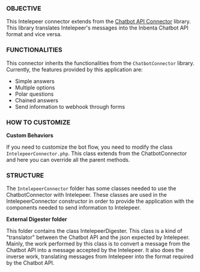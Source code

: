 ### OBJECTIVE

This Intelepeer connector extends from the [Chatbot API Connector](https://github.com/inbenta-integrations/chatbot_api_connector) library. This library translates Intelepeer's messages into the Inbenta Chatbot API format and vice versa.

### FUNCTIONALITIES
This connector inherits the functionalities from the `ChatbotConnector` library. Currently, the features provided by this application are:

* Simple answers
* Multiple options
* Polar questions
* Chained answers
* Send information to webhook through forms

### HOW TO CUSTOMIZE

**Custom Behaviors**

If you need to customize the bot flow, you need to modify the class `IntelepeerConnector.php`. This class extends from the ChatbotConnector and here you can override all the parent methods.


### STRUCTURE

The `IntelepeerConnector` folder has some classes needed to use the ChatbotConnector with Intelepeer. These classes are used in the IntelepeerConnector constructor in order to provide the application with the components needed to send information to Intelepeer.


**External Digester folder**

This folder contains the class IntelepeerDigester. This class is a kind of "translator" between the Chatbot API and the json expected by Intelepeer. Mainly, the work performed by this class is to convert a message from the Chatbot API into a message accepted by the Intelepeer. It also does the inverse work, translating messages from Intelepeer into the format required by the Chatbot API.
